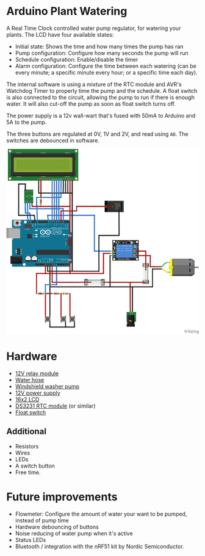 Arduino Plant Watering
======================

A Real Time Clock controlled water pump regulator, for watering your plants.
The LCD have four available states:

- Initial state: Shows the time and how many times the pump has ran
- Pump configuration: Configure how many seconds the pump will run
- Schedule configuration: Enable/disable the timer
- Alarm configuration: Configure the time between each watering (can be every minute; a specific minute every hour; or a specific time each day).

The internal software is using a mixture of the RTC module and AVR's Watchdog Timer to properly time the pump and the schedule.
A float switch is also connected to the circuit, allowing the pump to run if there is enough water. It will also cut-off the pump as soon
as float switch turns off.

The power supply is a 12v wall-wart that's fused with 50mA to Arduino and 5A to the pump.

The three buttons are regulated at 0V, 1V and 2V, and read using `A0`. The switches are debounced in software.

[![Circuit](circuit_small.png)](circuit.png)

# Hardware

* [12V relay module](http://www.kjell.com/se/sortiment/el/elektronik/arduino/moduler/relamodul-for-arduino-p87878)
* [Water hose](http://www.biltema.no/no/Bil---MC/Bilreservedeler/Viskerutstyr/Spylerpumpe/Spylerpumpe-ovrig/Spylerslange-5-m-2000031910/)
* [Windshield washer pump](http://www.biltema.no/no/Bil---MC/Bilreservedeler/Viskerutstyr/Spylerpumpe/Spylerpumpe/Vindusspylerpumpe-universal-2000017965/)
* [12V power supply](http://www.biltema.no/no/Kontor---Teknikk/Batteri-og-Stromforsyning/Nettaggregat-og-ladere/Nettadapter-2000022525/)
* [16x2 LCD](http://hobbykomponenter.no/elektronikk/komponenter/display/lcd/16-and-215-2-lcd-display-blaa/)
* [DS3231 RTC module](http://hobbykomponenter.no/elektronikk/moduler/ds3231-rtc-modul/) (or similar)
* [Float switch](http://hobbykomponenter.no/elektronikk/sensorer/nivaasensor-sidemontert-flottr/)

## Additional

* Resistors
* Wires
* LEDs
* A switch button
* Free time.

# Future improvements

- Flowmeter: Configure the amount of water your want to be pumped, instead of pump time
- Hardware debouncing of buttons
- Noise reducing of water pump when it's active
- Status LEDs
- Bluetooth / integration with the nRF51 kit by Nordic Semiconductor.
